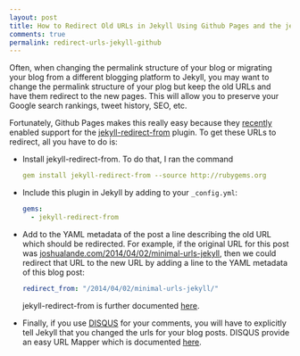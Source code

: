 ```yaml
---
layout: post
title: How to Redirect Old URLs in Jekyll Using Github Pages and the jekyll-redirect-from Plugin
comments: true
permalink: redirect-urls-jekyll-github
---
```


Often, when changing the permalink structure of your blog or migrating
your blog from a different blogging platform to Jekyll, you may want to
change the permalink structure of your plog but keep the old
URLs and have them redirect to the new pages.
This will allow you to preserve your 
Google search rankings, tweet history, SEO, etc.

Fortunately, Github Pages makes this really
easy because they
[recently](https://github.com/blog/1797-repository-metadata-and-plugin-support-for-github-pages)
enabled support for the
[jekyll-redirect-from](https://github.com/jekyll/jekyll-redirect-from)
plugin.  To get these URLs to redirect, all you have to do is:

* Install jekyll-redirect-from. To do that, I ran the command

  ```yaml
  gem install jekyll-redirect-from --source http://rubygems.org
  ```
  
* Include this plugin in Jekyll by adding to your `_config.yml`:

  ```yaml
  gems:
    - jekyll-redirect-from
  ```

* Add to the YAML metadata of the post a line describing the old URL which should
  be redirected.
  For example, if the
  original URL for this post was
  [joshualande.com/2014/04/02/minimal-urls-jekyll](joshualande.com/2014/04/02/minimal-urls-jekyll),
  then we could redirect that URL to the new URL 
  by adding a line to the YAML metadata of this blog post:
  
  ```yaml
  redirect_from: "/2014/04/02/minimal-urls-jekyll/"
  ```
  
  jekyll-redirect-from is further documented [here](https://help.github.com/articles/redirects-on-github-pages).

* Finally, if you use [DISQUS](http://disqus.com/) for your comments,
you will have to explicitly tell Jekyll that you changed the urls
for your blog posts.  DISQUS provide an easy URL Mapper which is
documented
[here](http://help.disqus.com/customer/portal/articles/912757-url-mapper).


